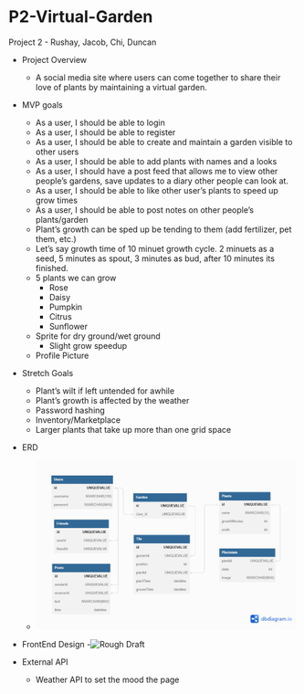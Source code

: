 # P2-Virtual-Garden
Project 2 - Rushay, Jacob, Chi, Duncan

-	Project Overview
    -	A social media site where users can come together to share their love of plants by maintaining a virtual garden.
-	MVP goals
    -	As a user, I should be able to login
    -	As a user, I should be able to register
    -	As a user, I should be able to create and maintain a garden visible to other users
    -	As a user, I should be able to add plants with names and a looks
    -	As a user, I should have a post feed that allows me to view other people’s gardens, save updates to a diary other people can look at.
    -	As a user, I should be able to like other user’s plants to speed up grow times
    -	As a user, I should be able to post notes on other people’s plants/garden
    -	Plant’s growth can be sped up be tending to them (add fertilizer, pet them, etc.)
    -	Let’s say growth time of 10 minuet growth cycle. 2 minuets as a seed, 5 minutes as spout, 3 minutes as bud, after 10 minutes its finished.
    -	5 plants we can grow
        -	Rose
        - Daisy
        - Pumpkin
        -	Citrus
        - Sunflower
    - Sprite for dry ground/wet ground
        - Slight grow speedup
    - Profile Picture
- Stretch Goals
    - Plant’s wilt if left untended for awhile
    - Plant’s growth is affected by the weather
    - Password hashing
    - Inventory/Marketplace
    - Larger plants that take up more than one grid space 
- ERD
     - ![ERD picture](Garden_Game.png)
- FrontEnd Design
    -![Rough Draft](Design.png)

- External API
    - Weather API to set the mood the page
